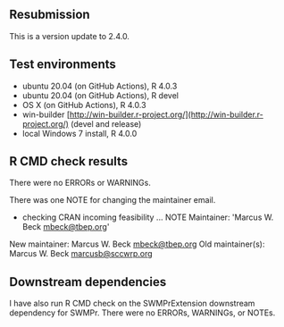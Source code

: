 ## Resubmission 

This is a version update to 2.4.0.

## Test environments
* ubuntu 20.04 (on GitHub Actions), R 4.0.3
* ubuntu 20.04 (on GitHub Actions), R devel
* OS X (on GitHub Actions), R 4.0.3
* win-builder [http://win-builder.r-project.org/](http://win-builder.r-project.org/) (devel and release)
* local Windows 7 install, R 4.0.0

## R CMD check results
There were no ERRORs or WARNINGs. 

There was one NOTE for changing the maintainer email.

* checking CRAN incoming feasibility ... NOTE
Maintainer: 'Marcus W. Beck <mbeck@tbep.org>'

New maintainer:
  Marcus W. Beck <mbeck@tbep.org>
Old maintainer(s):
  Marcus W. Beck <marcusb@sccwrp.org>
  
## Downstream dependencies
I have also run R CMD check on the SWMPrExtension downstream dependency for SWMPr. There were no ERRORs, WARNINGs, or NOTEs.
